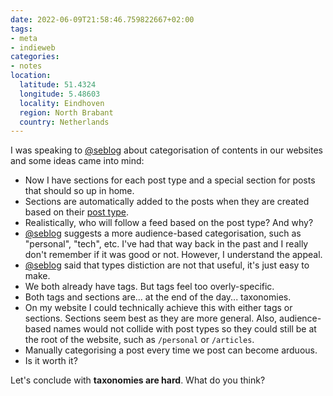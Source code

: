 ```yaml
---
date: 2022-06-09T21:58:46.759822667+02:00
tags:
- meta
- indieweb
categories:
- notes
location:
  latitude: 51.4324
  longitude: 5.48603
  locality: Eindhoven
  region: North Brabant
  country: Netherlands
---
```


I was speaking to [@seblog](https://seblog.nl/) about categorisation of contents in our websites and some ideas came into mind:

- Now I have sections for each post type and a special section for posts that should so up in home.
- Sections are automatically added to the posts when they are created based on their [post type](https://indieweb.org/posts#Types_of_Posts).
- Realistically, who will follow a feed based on the post type? And why?
- [@seblog](https://seblog.nl/) suggests a more audience-based categorisation, such as "personal", "tech", etc. I've had that way back in the past and I really don't remember if it was good or not. However, I understand the appeal.
- [@seblog](https://seblog.nl/) said that types distiction are not that useful, it's just easy to make.
- We both already have tags. But tags feel too overly-specific.
- Both tags and sections are... at the end of the day... taxonomies.
- On my website I could technically achieve this with either tags or sections. Sections seem best as they are more general. Also, audience-based names would not collide with post types so they could still be at the root of the website, such as `/personal` or `/articles`.
- Manually categorising a post every time we post can become arduous.
- Is it worth it?

Let's conclude with **taxonomies are hard**. What do you think?

